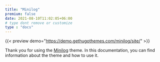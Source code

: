 ```yaml
---
title: "Minilog"
premium: false
date: 2021-08-10T11:02:05+06:00
# type dont remove or customize
type : "docs"
---
```


{{< preview demo="https://demo.gethugothemes.com/minilog/site/" >}}

Thank you for using the [Minilog](https://gethugothemes.com/themes/minilog/) theme. In this documentation, you can find information about the theme and how to use it.